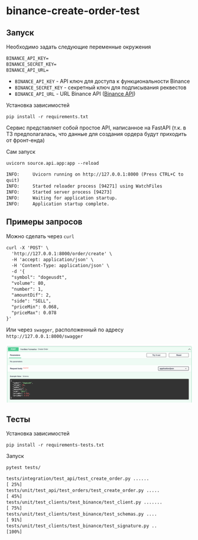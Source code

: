 # binance-create-order-test

## Запуск

Необходимо задать следующие переменные окружения

```
BINANCE_API_KEY=
BINANCE_SECRET_KEY=
BINANCE_API_URL=
```

- `BINANCE_API_KEY` - API ключ для доступа к функциональности Binance
- `BINANCE_SECRET_KEY` - секретный ключ для подписывания реквестов 
- `BINANCE_API_URL` - URL Binance API ([Binance API](https://binance-docs.github.io/apidocs/spot/en/#general-info))

Установка зависимостей

```commandline
pip install -r requirements.txt
```

Сервис представляет собой простое API, написанное на FastAPI
(т.к. в ТЗ предполагалась, что данные для создания ордера будут приходить от фронт-енда)

Сам запуск

```commandline
uvicorn source.api.app:app --reload
```

```
INFO:     Uvicorn running on http://127.0.0.1:8000 (Press CTRL+C to quit)
INFO:     Started reloader process [94271] using WatchFiles
INFO:     Started server process [94273]
INFO:     Waiting for application startup.
INFO:     Application startup complete.
```

## Примеры запросов

Можно сделать через `curl`

```
curl -X 'POST' \
  'http://127.0.0.1:8000/order/create' \
  -H 'accept: application/json' \
  -H 'Content-Type: application/json' \
  -d '{
  "symbol": "dogeusdt",
  "volume": 80,
  "number": 1,
  "amountDif": 2,
  "side": "SELL",
  "priceMin": 0.068,
  "priceMax": 0.078
}'
```

Или через `swagger`, расположенный по адресу `http://127.0.0.1:8000/swagger`

![img.png](img.png)


## Тесты

Установка зависимостей

```commandline
pip install -r requirements-tests.txt
```

Запуск

```commandline
pytest tests/
```

```
tests/integration/test_api/test_create_order.py ......                                 [ 25%]
tests/unit/test_api/test_orders/test_create_order.py .....                             [ 45%]
tests/unit/test_clients/test_binance/test_client.py .......                            [ 75%]
tests/unit/test_clients/test_binance/test_schemas.py ....                              [ 91%]
tests/unit/test_clients/test_binance/test_signature.py ..                              [100%]
```
